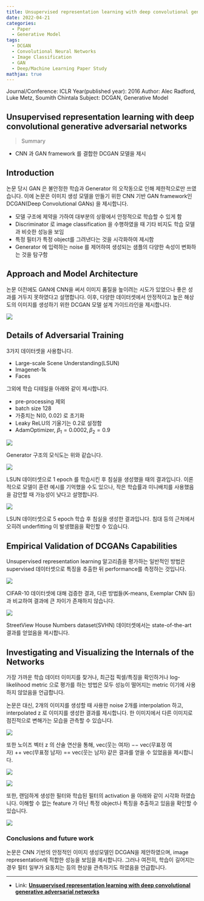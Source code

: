 ```yaml
---
title: Unsupervised representation learning with deep convolutional generative adversarial networks
date: 2022-04-21
categories:
  - Paper
  - Generative Model
tags: 
  - DCGAN
  - Convolutional Neural Networks
  - Image Classification
  - GAN
  - Deep/Machine Learning Paper Study
mathjax: true
---
```




Journal/Conference: ICLR
Year(published year): 2016
Author: Alec Radford, Luke Metz, Soumith Chintala
Subject: DCGAN, Generative Model

## Unsupervised representation learning with deep convolutional generative adversarial networks

> Summary

- CNN 과 GAN framework 를 결합한 DCGAN 모델을 제시

## **Introduction**

논문 당시 GAN 은 불안정한 학습과 Generator 의 오작동으로 인해 제한적으로만 쓰였습니다. 이에 논문은 이미지 생성 모델을 만들기 위한 CNN 기반 GAN framework인 DCGAN(Deep Convolutional GANs) 을 제시합니다.

- 모델 구조에 제약을 가하여 대부분의 상황에서 안정적으로 학습할 수 있게 함
- Discriminator 로 image classification 을 수행하였을 때 기타 비지도 학습 모델과 비슷한 성능을 보임
- 특정 필터가 특정 object를 그려낸다는 것을 시각화하여 제시함
- Generator 에 입력하는 noise 를 제어하여 생성되는 샘플의 다양한 속성이 변화하는 것을 탐구함

## **Approach and Model Architecture**

논문 이전에도 GAN에 CNN을 써서 이미지 품질을 높이려는 시도가 있었으나 좋은 성과를 거두지 못하였다고 설명합니다. 이후, 다양한 데이터셋에서 안정적이고 높은 해상도의 이미지를 생성하기 위한 DCGAN 모델 설계 가이드라인을 제시합니다.

![](images/DCGAN/Screen_Shot_2021-11-28_at_2.30.30_PM.png)

## **Details of Adversarial Training**

3가지 데이터셋을 사용합니다.

- Large-scale Scene Understanding(LSUN)
- Imagenet-1k
- Faces

그외에 학습 디테일을 아래와 같이 제시합니다.

- pre-processing 제외
- batch size 128
- 가중치는 N(0, 0.02) 로 초기화
- Leaky ReLU의 기울기는 0.2로 설정함
- AdamOptimizer, $\beta_1 =0.0002, \beta_2=0.9$

![](images/DCGAN/Screen_Shot_2021-11-28_at_2.33.24_PM.png)

Generator 구조의 모식도는 위와 같습니다.

![](https://greeksharifa.github.io/public/img/2019-03-18-DCGAN/02.png)

LSUN 데이터셋으로 1 epoch 를 학습시킨 후 침실을 생성했을 때의 결과입니다. 이론적으로 모델이 훈련 예시를 기억했을 수도 있으나, 작은 학습률과 미니배치를 사용했음을 감안할 때 가능성이 낮다고 설명합니다.

![](https://greeksharifa.github.io/public/img/2019-03-18-DCGAN/03.png)

LSUN 데이터셋으로 5 epoch 학습 후 침실을 생성한 결과입니다. 침대 등의 근처에서 오히려 underfitting 이 발생했음을 확인할 수 있습니다.

## **Empirical Validation of DCGANs Capabilities**

Unsupervised representation learning 알고리즘을 평가하는 일반적인 방법은 supervised 데이터셋으로 특징을 추출한 뒤 performance를 측정하는 것입니다.

![](images/DCGAN/Screen_Shot_2021-11-28_at_2.42.06_PM.png)

CIFAR-10 데이터셋에 대해 검증한 결과, 다른 방법들(K-means, Exemplar CNN 등)과 비교하여 결과에 큰 차이가 존재하지 않습니다.

![](images/DCGAN/Screen_Shot_2021-11-28_at_2.43.05_PM.png)

StreetView House Numbers dataset(SVHN) 데이터셋에서는 state-of-the-art 결과를 얻었음을 제시합니다.

## **Investigating and Visualizing the Internals of the Networks**

가장 가까운 학습 데이터 이미지를 찾거나, 최근접 픽셀/특징을 확인하거나 log-likelihood metric 으로 평가를 하는 방법은 모두 성능이 떨어지는 metric 이기에 사용하지 않았음을 언급합니다.

논문은 대신, 2개의 이미지를 생성할 때 사용한 noise 2개를 interpolation 하고, interpolated z 로 이미지를 생성한 결과를 제시합니다. 한 이미지에서 다른 이미지로 점진적으로 변해가는 모습을 관측할 수 있습니다.

![](https://greeksharifa.github.io/public/img/2019-03-18-DCGAN/04.png)

또한 노이즈 벡터 z 의 산술 연산을 통해, vec(웃는 여자) −− vec(무표정 여자) ++ vec(무표정 남자) == vec(웃는 남자) 같은 결과를 얻을 수 있었음을 제시합니다.

![](https://greeksharifa.github.io/public/img/2019-03-18-DCGAN/05.png)

![](https://greeksharifa.github.io/public/img/2019-03-18-DCGAN/06.png)

또한, 랜덤하게 생성한 필터와 학습된 필터의 activation 을 아래와 같이 시각화 하였습니다. 이해할 수 없는 feature 가 아닌 특정 object나 특징을 추출하고 있음을 확인할 수 있습니다.

![](https://greeksharifa.github.io/public/img/2019-03-18-DCGAN/07.png)

### **Conclusions and future work**

논문은 CNN 기반의 안정적인 이미지 생성모델인 DCGAN을 제안하였으며, image representation에 적합한 성능을 보임을 제시합니다. 그러나 여전히, 학습이 길어지는 경우 필터 일부가 요동치는 등의 현상을 관측하기도 하였음을 언급합니다.

---

- Link: **[Unsupervised representation learning with deep convolutional generative adversarial networks](https://arxiv.org/abs/1511.06434)**
